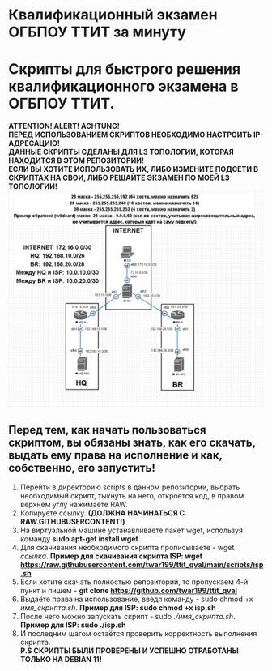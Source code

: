 # Квалификационный экзамен ОГБПОУ ТТИТ за минуту
# Скрипты для быстрого решения квалификационного экзамена в ОГБПОУ ТТИТ.
**ATTENTION! ALERT! ACHTUNG! <br>
ПЕРЕД ИСПОЛЬЗОВАНИЕМ СКРИПТОВ НЕОБХОДИМО НАСТРОИТЬ IP-АДРЕСАЦИЮ! <br>
ДАННЫЕ СКРИПТЫ СДЕЛАНЫ ДЛЯ L3 ТОПОЛОГИИ, КОТОРАЯ НАХОДИТСЯ В ЭТОМ РЕПОЗИТОРИИ! <br> 
ЕСЛИ ВЫ ХОТИТЕ ИСПОЛЬЗОВАТЬ ИХ, ЛИБО ИЗМЕНИТЕ ПОДСЕТИ В СКРИПТАХ НА СВОИ, ЛИБО РЕШАЙТЕ ЭКЗАМЕН ПО МОЕЙ L3 ТОПОЛОГИИ!**
![alt text](https://github.com/twar199/ttit_qval/blob/main/L3/L3.png?raw=true)
## Перед тем, как начать пользоваться скриптом, вы обязаны знать, как его скачать, выдать ему права на исполнение и как, собственно, его запустить! ##
1. Перейти в директорию scripts в данном репозитории, выбрать необходимый скрипт, тыкнуть на него, откроется код, в правом верхнем углу нажимаете RAW.
2. Копируете ссылку. **(ДОЛЖНА НАЧИНАТЬСЯ С RAW.GITHUBUSERCONTENT!)**
3. На виртуальной машине устанавливаете пакет wget, используя команду **sudo apt-get install wget**
4. Для скачивания необходимого скрипта прописываете - wget *ссылка*. **Пример для скачивания скрипта ISP: wget https://raw.githubusercontent.com/twar199/ttit_qval/main/scripts/isp.sh**
5. Если хотите скачать полностью репозиторий, то пропускаем 4-й пункт и пишем - **git clone https://github.com/twar199/ttit_qval**
6. Выдаёте права на использование, введя команду - sudo chmod +x *имя_скрипта.sh*. **Пример для ISP: sudo chmod +x isp.sh**
7. После чего можно запускать скрипт - sudo *./имя_скрипта.sh*. **Пример для ISP: sudo ./isp.sh**
8. И последним шагом остаётся проверить корректность выполнения скрипта. <br>
**P.S СКРИПТЫ БЫЛИ ПРОВЕРЕНЫ И УСПЕШНО ОТРАБОТАНЫ ТОЛЬКО НА DEBIAN 11!**


